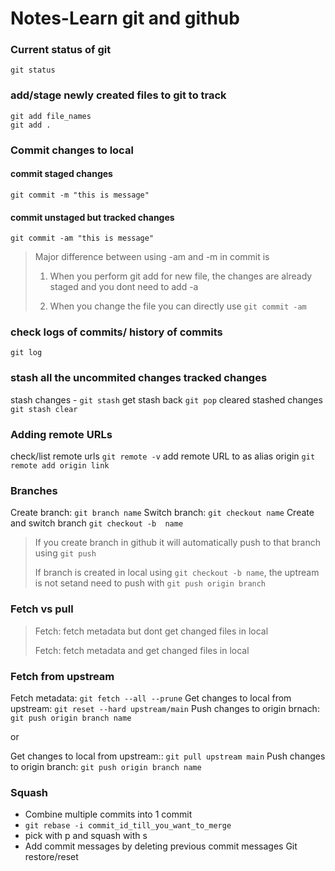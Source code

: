 # Notes-Learn git and github

### Current status of git

```
git status
```

### add/stage newly created files to git to track
```
git add file_names
git add .
```
### Commit changes to local
#### commit staged changes
```
git commit -m "this is message"

```
#### commit unstaged but tracked changes 
```
git commit -am "this is message"

```
> Major difference between using -am and -m in commit is
> 
> 1. When you perform git add for new file, the changes are already staged and you dont need to add -a
> 
> 1. When you change the file you can directly use `git commit -am`

### check logs of commits/ history of commits
```
git log
```

### stash all the uncommited changes tracked changes
stash changes - `git stash`
get stash back `git pop`
cleared stashed changes `git stash clear`

### Adding remote URLs
check/list remote  urls `git remote -v`
add remote URL to as alias origin `git remote add origin link`


### Branches
Create branch: `git branch name`
Switch branch: `git checkout name`
Create and switch branch `git checkout -b  name`

> If you create branch in github it will automatically push to that branch using `git push`
> 
> If branch is created in local using `git checkout -b name`, the uptream is not setand need to push with `git push origin branch`


### Fetch vs pull
> Fetch: fetch metadata but dont get changed files in local
> 
> Fetch: fetch metadata and get changed files in local


### Fetch from upstream
Fetch metadata: `git fetch --all --prune`
Get changes to local from upstream:  `git reset --hard upstream/main`
Push changes to origin brnach: `git push origin branch name`

or 

Get changes to local from upstream:: `git pull upstream main`
Push changes to origin branch: `git push origin branch name`

### Squash
 - Combine multiple commits into 1 commit
 - `git rebase -i commit_id_till_you_want_to_merge`
 - pick with p and squash with s
 - Add commit messages by deleting previous commit messages
Git restore/reset 